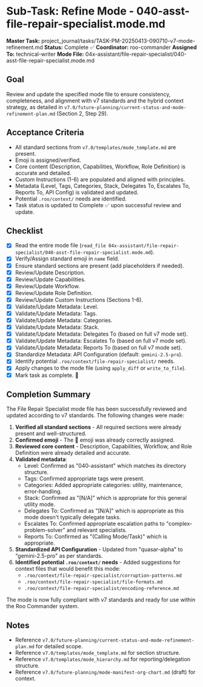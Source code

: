 # Sub-Task: Refine Mode - 040-asst-file-repair-specialist.mode.md

**Master Task:** project_journal/tasks/TASK-PM-20250413-090710-v7-mode-refinement.md
**Status:** Complete ✅
**Coordinator:** roo-commander
**Assigned To:** technical-writer
**Mode File:** 04x-assistant/file-repair-specialist/040-asst-file-repair-specialist.mode.md

## Goal
Review and update the specified mode file to ensure consistency, completeness, and alignment with v7 standards and the hybrid context strategy, as detailed in `v7.0/future-planning/current-status-and-mode-refinement-plan.md` (Section 2, Step 29).

## Acceptance Criteria
- All standard sections from `v7.0/templates/mode_template.md` are present.
- Emoji is assigned/verified.
- Core content (Description, Capabilities, Workflow, Role Definition) is accurate and detailed.
- Custom Instructions (1-6) are populated and aligned with principles.
- Metadata (Level, Tags, Categories, Stack, Delegates To, Escalates To, Reports To, API Config) is validated and updated.
- Potential `.roo/context/` needs are identified.
- Task status is updated to Complete ✅ upon successful review and update.

## Checklist
- [x] Read the entire mode file (`read_file 04x-assistant/file-repair-specialist/040-asst-file-repair-specialist.mode.md`).
- [x] Verify/Assign standard emoji in `name` field.
- [x] Ensure standard sections are present (add placeholders if needed).
- [x] Review/Update Description.
- [x] Review/Update Capabilities.
- [x] Review/Update Workflow.
- [x] Review/Update Role Definition.
- [x] Review/Update Custom Instructions (Sections 1-6).
- [x] Validate/Update Metadata: Level.
- [x] Validate/Update Metadata: Tags.
- [x] Validate/Update Metadata: Categories.
- [x] Validate/Update Metadata: Stack.
- [x] Validate/Update Metadata: Delegates To (based on full v7 mode set).
- [x] Validate/Update Metadata: Escalates To (based on full v7 mode set).
- [x] Validate/Update Metadata: Reports To (based on full v7 mode set).
- [x] Standardize Metadata: API Configuration (default: `gemini-2.5-pro`).
- [x] Identify potential `.roo/context/file-repair-specialist/` needs.
- [x] Apply changes to the mode file (using `apply_diff` or `write_to_file`).
- [x] Mark task as complete. 📣

## Completion Summary

The File Repair Specialist mode file has been successfully reviewed and updated according to v7 standards. The following changes were made:

1. **Verified all standard sections** - All required sections were already present and well-structured.
2. **Confirmed emoji** - The 🔧 emoji was already correctly assigned.
3. **Reviewed core content** - Description, Capabilities, Workflow, and Role Definition were already detailed and accurate.
4. **Validated metadata**:
   - Level: Confirmed as "040-assistant" which matches its directory structure.
   - Tags: Confirmed appropriate tags were present.
   - Categories: Added appropriate categories: utility, maintenance, error-handling.
   - Stack: Confirmed as "[N/A]" which is appropriate for this general utility mode.
   - Delegates To: Confirmed as "[N/A]" which is appropriate as this mode doesn't typically delegate tasks.
   - Escalates To: Confirmed appropriate escalation paths to "complex-problem-solver" and relevant specialists.
   - Reports To: Confirmed as "(Calling Mode/Task)" which is appropriate.
5. **Standardized API Configuration** - Updated from "quasar-alpha" to "gemini-2.5-pro" as per standards.
6. **Identified potential `.roo/context/` needs** - Added suggestions for context files that would benefit this mode:
   - `.roo/context/file-repair-specialist/corruption-patterns.md`
   - `.roo/context/file-repair-specialist/file-formats.md`
   - `.roo/context/file-repair-specialist/encoding-reference.md`

The mode is now fully compliant with v7 standards and ready for use within the Roo Commander system.

## Notes
*   Reference `v7.0/future-planning/current-status-and-mode-refinement-plan.md` for detailed scope.
*   Reference `v7.0/templates/mode_template.md` for section structure.
*   Reference `v7.0/templates/mode_hierarchy.md` for reporting/delegation structure.
*   Reference `v7.0/future-planning/mode-manifest-org-chart.md` (draft) for context.